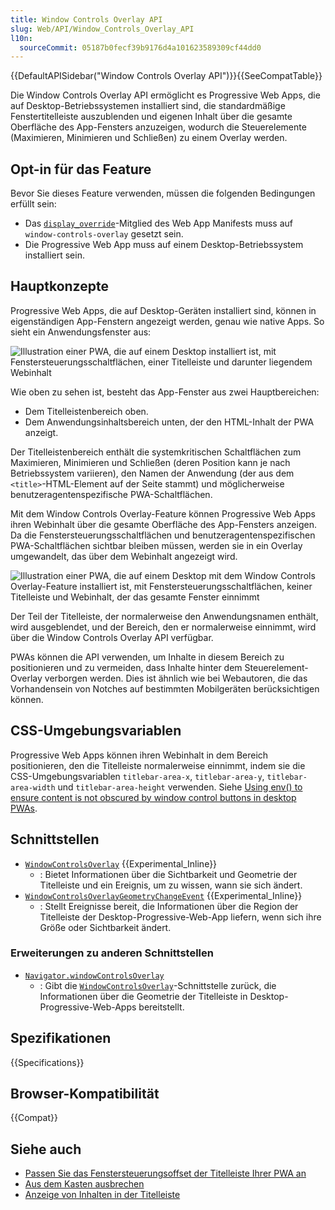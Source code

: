 ```yaml
---
title: Window Controls Overlay API
slug: Web/API/Window_Controls_Overlay_API
l10n:
  sourceCommit: 05187b0fecf39b9176d4a101623589309cf44dd0
---
```


{{DefaultAPISidebar("Window Controls Overlay API")}}{{SeeCompatTable}}

Die Window Controls Overlay API ermöglicht es Progressive Web Apps, die auf Desktop-Betriebssystemen installiert sind, die standardmäßige Fenstertitelleiste auszublenden und eigenen Inhalt über die gesamte Oberfläche des App-Fensters anzuzeigen, wodurch die Steuerelemente (Maximieren, Minimieren und Schließen) zu einem Overlay werden.

## Opt-in für das Feature

Bevor Sie dieses Feature verwenden, müssen die folgenden Bedingungen erfüllt sein:

- Das [`display_override`](/de/docs/Web/Progressive_web_apps/Manifest/Reference/display_override)-Mitglied des Web App Manifests muss auf `window-controls-overlay` gesetzt sein.
- Die Progressive Web App muss auf einem Desktop-Betriebssystem installiert sein.

## Hauptkonzepte

Progressive Web Apps, die auf Desktop-Geräten installiert sind, können in eigenständigen App-Fenstern angezeigt werden, genau wie native Apps. So sieht ein Anwendungsfenster aus:

![Illustration einer PWA, die auf einem Desktop installiert ist, mit Fenstersteuerungsschaltflächen, einer Titelleiste und darunter liegendem Webinhalt](desktop-pwa-window.png)

Wie oben zu sehen ist, besteht das App-Fenster aus zwei Hauptbereichen:

- Dem Titelleistenbereich oben.
- Dem Anwendungsinhaltsbereich unten, der den HTML-Inhalt der PWA anzeigt.

Der Titelleistenbereich enthält die systemkritischen Schaltflächen zum Maximieren, Minimieren und Schließen (deren Position kann je nach Betriebssystem variieren), den Namen der Anwendung (der aus dem `<title>`-HTML-Element auf der Seite stammt) und möglicherweise benutzeragentenspezifische PWA-Schaltflächen.

Mit dem Window Controls Overlay-Feature können Progressive Web Apps ihren Webinhalt über die gesamte Oberfläche des App-Fensters anzeigen. Da die Fenstersteuerungsschaltflächen und benutzeragentenspezifischen PWA-Schaltflächen sichtbar bleiben müssen, werden sie in ein Overlay umgewandelt, das über dem Webinhalt angezeigt wird.

![Illustration einer PWA, die auf einem Desktop mit dem Window Controls Overlay-Feature installiert ist, mit Fenstersteuerungsschaltflächen, keiner Titelleiste und Webinhalt, der das gesamte Fenster einnimmt](desktop-pwa-window-wco.png)

Der Teil der Titelleiste, der normalerweise den Anwendungsnamen enthält, wird ausgeblendet, und der Bereich, den er normalerweise einnimmt, wird über die Window Controls Overlay API verfügbar.

PWAs können die API verwenden, um Inhalte in diesem Bereich zu positionieren und zu vermeiden, dass Inhalte hinter dem Steuerelement-Overlay verborgen werden. Dies ist ähnlich wie bei Webautoren, die das Vorhandensein von Notches auf bestimmten Mobilgeräten berücksichtigen können.

## CSS-Umgebungsvariablen

Progressive Web Apps können ihren Webinhalt in dem Bereich positionieren, den die Titelleiste normalerweise einnimmt, indem sie die CSS-Umgebungsvariablen `titlebar-area-x`, `titlebar-area-y`, `titlebar-area-width` und `titlebar-area-height` verwenden.
Siehe [Using env() to ensure content is not obscured by window control buttons in desktop PWAs](/de/docs/Web/CSS/env#using_env_to_ensure_content_is_not_obscured_by_window_control_buttons_in_desktop_pwas).

## Schnittstellen

- [`WindowControlsOverlay`](/de/docs/Web/API/WindowControlsOverlay) {{Experimental_Inline}}
  - : Bietet Informationen über die Sichtbarkeit und Geometrie der Titelleiste und ein Ereignis, um zu wissen, wann sie sich ändert.
- [`WindowControlsOverlayGeometryChangeEvent`](/de/docs/Web/API/WindowControlsOverlayGeometryChangeEvent) {{Experimental_Inline}}
  - : Stellt Ereignisse bereit, die Informationen über die Region der Titelleiste der Desktop-Progressive-Web-App liefern, wenn sich ihre Größe oder Sichtbarkeit ändert.

### Erweiterungen zu anderen Schnittstellen

- [`Navigator.windowControlsOverlay`](/de/docs/Web/API/Navigator/windowControlsOverlay)
  - : Gibt die [`WindowControlsOverlay`](/de/docs/Web/API/WindowControlsOverlay)-Schnittstelle zurück, die Informationen über die Geometrie der Titelleiste in Desktop-Progressive-Web-Apps bereitstellt.

## Spezifikationen

{{Specifications}}

## Browser-Kompatibilität

{{Compat}}

## Siehe auch

- [Passen Sie das Fenstersteuerungsoffset der Titelleiste Ihrer PWA an](https://web.dev/articles/window-controls-overlay)
- [Aus dem Kasten ausbrechen](https://alistapart.com/article/breaking-out-of-the-box/)
- [Anzeige von Inhalten in der Titelleiste](https://learn.microsoft.com/en-us/microsoft-edge/progressive-web-apps-chromium/how-to/window-controls-overlay)
